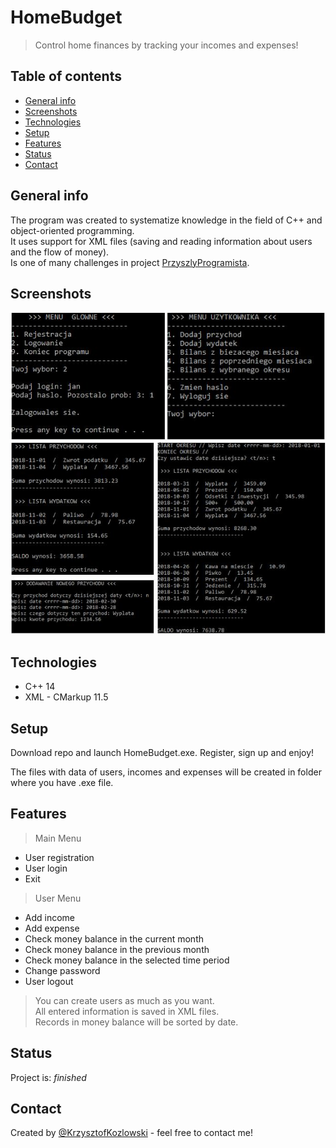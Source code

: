 # HomeBudget
> Control home finances by tracking your incomes and expenses!

## Table of contents
* [General info](#general-info)
* [Screenshots](#screenshots)
* [Technologies](#technologies)
* [Setup](#setup)
* [Features](#features)
* [Status](#status)
* [Contact](#contact)

## General info
The program was created to systematize knowledge in the field of C++ and object-oriented programming.  
It uses support for XML files (saving and reading information about users and the flow of money).  
Is one of many challenges in project [PrzyszlyProgramista](http://przyszlyprogramista.pl/).

## Screenshots
![Example screenshot](example1.JPG)
![Example screenshot](example2.JPG)

## Technologies
* C++ 14
* XML - CMarkup 11.5

## Setup
Download repo and launch HomeBudget.exe.
Register, sign up and enjoy!

The files with data of users, incomes and expenses will be created in folder where you have .exe file.

## Features
> Main Menu  
* User registration  
* User login  
* Exit  
> User Menu  
* Add income  
* Add expense  
* Check money balance in the current month  
* Check money balance in the previous month   
* Check money balance in the selected time period  
* Change password  
* User logout  

> You can create users as much as you want.   
> All entered information is saved in XML files.     
> Records in money balance will be sorted by date.    

## Status
Project is: _finished_  

## Contact
Created by [@KrzysztofKozlowski](https://www.linkedin.com/in/krzysztofkozlowski1/) - feel free to contact me!

